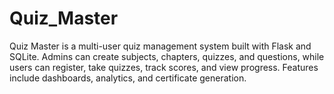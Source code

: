 # Quiz_Master
Quiz Master is a multi-user quiz management system built with Flask and SQLite. Admins can create subjects, chapters, quizzes, and questions, while users can register, take quizzes, track scores, and view progress. Features include dashboards, analytics, and certificate generation.
